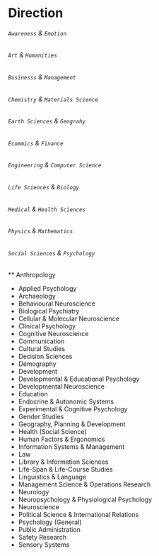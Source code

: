 # Direction
###### `Awareness` & `Emotion`
###### `Art` & `Humanities`

###### `Businesss` & `Management`
###### `Chemistry` & `Materials Science`
###### `Earth Sciences` & `Geograhy`
###### `Ecommics` & `Finance`
###### `Engineering` & `Computer Science`
###### `Life Sciences` & `Biology`
###### `Medical` & `Health Sciences`
###### `Physics` & `Mathematics` 
###### `Social Sciences` & `Psychology`
** Anthropology
* Applied Psychology
* Archaeology
* Behavioural Neuroscience
* Biological Psychiatry
* Cellular & Molecular Neuroscience
* Clinical Psychology
* Cognitive Neuroscience
* Communication
* Cultural Studies
* Decision Sciences
* Demography
* Development
* Developmental & Educational Psychology
* Developmental Neuroscience
* Education
* Endocrine & Autonomic Systems
* Experimental & Cognitive Psychology
* Gender Studies
* Geography, Planning & Development
* Health (Social Science)
* Human Factors & Ergonomics
* Information Systems & Management
* Law
* Library & Information Sciences
* Life-Span & Life-Course Studies
* Linguistics & Language
* Management Science & Operations Research
* Neurology
* Neuropsychology & Physiological Psychology
* Neuroscience
* Political Science & International Relations
* Psychology (General)
* Public Administration
* Safety Research
* Sensory Systems	